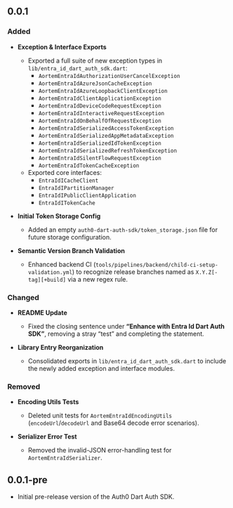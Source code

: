 ## 0.0.1

### Added
- **Exception & Interface Exports**  
  - Exported a full suite of new exception types in `lib/entra_id_dart_auth_sdk.dart`:  
    - `AortemEntraIdAuthorizationUserCancelException`  
    - `AortemEntraIdAzureJsonCacheException`  
    - `AortemEntraIdAzureLoopbackClientException`  
    - `AortemEntraIdClientApplicationException`  
    - `AortemEntraIdDeviceCodeRequestException`  
    - `AortemEntraIdInteractiveRequestException`  
    - `AortemEntraIdOnBehalfOfRequestException`  
    - `AortemEntraIdSerializedAccessTokenException`  
    - `AortemEntraIdSerializedAppMetadataException`  
    - `AortemEntraIdSerializedIdTokenException`  
    - `AortemEntraIdSerializedRefreshTokenException`  
    - `AortemEntraIdSilentFlowRequestException`  
    - `AortemEntraIdTokenCacheException`  
  - Exported core interfaces:  
    - `EntraIdICacheClient`  
    - `EntraIdIPartitionManager`  
    - `EntraIdIPublicClientApplication`  
    - `EntraIdITokenCache`

- **Initial Token Storage Config**  
  - Added an empty `auth0-dart-auth-sdk/token_storage.json` file for future storage configuration.

- **Semantic Version Branch Validation**  
  - Enhanced backend CI (`tools/pipelines/backend/child-ci-setup-validation.yml`) to recognize release branches named as `X.Y.Z[-tag][+build]` via a new regex rule.

### Changed
- **README Update**  
  - Fixed the closing sentence under **“Enhance with Entra Id Dart Auth SDK”**, removing a stray “test” and completing the statement.

- **Library Entry Reorganization**  
  - Consolidated exports in `lib/entra_id_dart_auth_sdk.dart` to include the newly added exception and interface modules.

### Removed
- **Encoding Utils Tests**  
  - Deleted unit tests for `AortemEntraIdEncodingUtils` (`encodeUrl`/`decodeUrl` and Base64 decode error scenarios).

- **Serializer Error Test**  
  - Removed the invalid-JSON error-handling test for `AortemEntraIdSerializer`.

## 0.0.1-pre

- Initial pre-release version of the Auth0 Dart Auth SDK.
